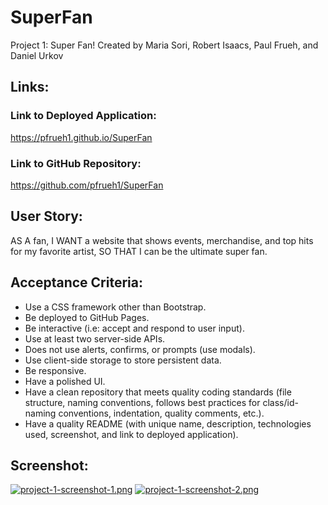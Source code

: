 # SuperFan
Project 1: Super Fan! 
Created by Maria Sori, Robert Isaacs, Paul Frueh, and Daniel Urkov


## Links:
### Link to Deployed Application:
https://pfrueh1.github.io/SuperFan

### Link to GitHub Repository:
https://github.com/pfrueh1/SuperFan

## User Story:
AS A fan, I WANT a website that shows events, merchandise, and top hits for my favorite artist, SO THAT I can be the ultimate super fan.

## Acceptance Criteria:
* Use a CSS framework other than Bootstrap.
* Be deployed to GitHub Pages.
* Be interactive (i.e: accept and respond to user input).
* Use at least two server-side APIs.
* Does not use alerts, confirms, or prompts (use modals).
* Use client-side storage to store persistent data.
* Be responsive.
* Have a polished UI.
* Have a clean repository that meets quality coding standards (file structure, naming conventions, follows best practices for class/id-naming conventions, indentation, quality comments, etc.).
* Have a quality README (with unique name, description, technologies used, screenshot, and link to deployed application).

## Screenshot:
[![project-1-screenshot-1.png](https://i.postimg.cc/5NmHcx4T/project-1-screenshot-1.png)](https://postimg.cc/8jjkMgrm)
[![project-1-screenshot-2.png](https://i.postimg.cc/dVthwzD1/project-1-screenshot-2.png)](https://postimg.cc/8j9pbXRQ)
